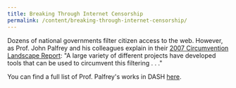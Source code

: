 ```yaml
---
title: Breaking Through Internet Censorship
permalink: /content/breaking-through-internet-censorship/
---
```


Dozens of national governments filter citizen access to the web. However, as Prof. John Palfrey and his colleagues explain in their [2007 Circumvention Landscape Report](http://nrs.harvard.edu/urn-3:HUL.InstRepos:2794933): "A large variety of different projects have developed tools that can be used to circumvent this filtering . . ."

You can find a full list of Prof. Palfrey's works in DASH [here](http://dash.harvard.edu/browse?type=harvardAuthor&authority=f0697492b94da3c60685b55e4c9b2074).
